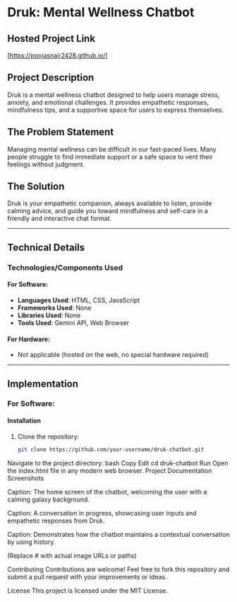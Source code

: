 # Druk: Mental Wellness Chatbot

## Hosted Project Link
[https://poojasnair2428.github.io/]

## Project Description
Druk is a mental wellness chatbot designed to help users manage stress, anxiety, and emotional challenges. It provides empathetic responses, mindfulness tips, and a supportive space for users to express themselves.

## The Problem Statement
Managing mental wellness can be difficult in our fast-paced lives. Many people struggle to find immediate support or a safe space to vent their feelings without judgment.

## The Solution
Druk is your empathetic companion, always available to listen, provide calming advice, and guide you toward mindfulness and self-care in a friendly and interactive chat format.

---

## Technical Details

### Technologies/Components Used

#### For Software:
- **Languages Used**: HTML, CSS, JavaScript
- **Frameworks Used**: None
- **Libraries Used**: None
- **Tools Used**: Gemini API, Web Browser

#### For Hardware:
- Not applicable (hosted on the web, no special hardware required)

---

## Implementation

### For Software:

#### Installation
1. Clone the repository:
   ```bash
   git clone https://github.com/your-username/druk-chatbot.git
Navigate to the project directory:
bash
Copy
Edit
cd druk-chatbot
Run
Open the index.html file in any modern web browser.
Project Documentation
Screenshots

Caption: The home screen of the chatbot, welcoming the user with a calming galaxy background.


Caption: A conversation in progress, showcasing user inputs and empathetic responses from Druk.


Caption: Demonstrates how the chatbot maintains a contextual conversation by using history.

(Replace # with actual image URLs or paths)

Contributing
Contributions are welcome! Feel free to fork this repository and submit a pull request with your improvements or ideas.

License
This project is licensed under the MIT License.



